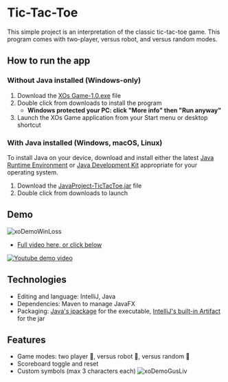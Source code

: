 # Tic-Tac-Toe
This simple project is an interpretation of the classic tic-tac-toe game. This program comes with two-player, versus robot, and versus random modes. 

## How to run the app
### Without Java installed (Windows-only)
1. Download the [XOs Game-1.0.exe](XOs%20Game-1.0.exe "Follow the link and press 'CTRL + SHIFT + S'") file
2. Double click from downloads to install the program
   - **Windows protected your PC: click "More info" then "Run anyway"**
4. Launch the XOs Game application from your Start menu or desktop shortcut
### With Java installed (Windows, macOS, Linux)
To install Java on your device, download and install either the latest [Java Runtime Environment](https://www.oracle.com/nz/java/technologies/downloads/) or [Java Development Kit](https://www.oracle.com/java/technologies/downloads/) appropriate for your operating system.
1. Download the [JavaProject-TicTacToe.jar](JavaProject-TicTacToe.jar "Follow the link and press 'CTRL + SHIFT + S'") file
2. Double click from downloads to launch

## Demo
![xoDemoWinLoss](https://github.com/user-attachments/assets/4d25bc79-d674-45e1-9fdc-2877d109112d)
* [Full video here, or click below](http://www.youtube.com/watch?v=UEF5DQFDf60)

[![Youtube demo video](http://img.youtube.com/vi/UEF5DQFDf60/0.jpg)](http://www.youtube.com/watch?v=UEF5DQFDf60)

## Technologies
* Editing and language: IntelliJ, Java
* Dependencies: Maven to manage JavaFX
* Packaging: [Java's jpackage](https://docs.oracle.com/en/java/javase/21/docs/specs/man/jpackage.html) for the executable, [IntelliJ's built-in Artifact](https://www.jetbrains.com/help/idea/working-with-artifacts.html) for the jar

## Features
* Game modes: two player 👥, versus robot 🤖, versus random 🎲
* Scoreboard toggle and reset
* Custom symbols (max 3 characters each)
![xoDemoGusLiv](https://github.com/user-attachments/assets/4f9c0a6c-d9d3-44dd-9154-5382e8b7b162)
